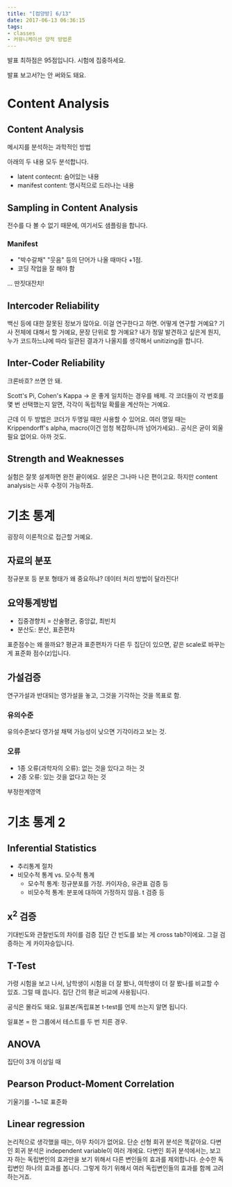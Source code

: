 ```yaml
---
title: "[컴양방] 6/13"
date: 2017-06-13 06:36:15
tags:
- classes
- 커뮤니케이션 양적 방법론
---
```


발표 최하점은 95점입니다.
시험에 집중하세요.

발표 보고서?는 안 써와도 돼요.

<!-- more -->

# Content Analysis

## Content Analysis

메시지를 분석하는 과학적인 방법

아래의 두 내용 모두 분석합니다.
* latent contecnt: 숨어있는 내용
* manifest content: 명시적으로 드러나는 내용


## Sampling in Content Analysis

전수를 다 볼 수 없기 때문에, 여기서도 샘플링을 합니다.

### Manifest

* "박수갈채" "웃음" 등의 단어가 나올 때마다 +1점.
* 코딩 작업을 잘 해야 함

... 딴짓대잔치!

## Intercoder Reliability

백신 등에 대한 잘못된 정보가 많아요.
이걸 연구한다고 하면.
어떻게 연구할 거예요?
기사 전체에 대해서 할 거예요, 문장 단위로 할 거예요?
내가 정말 발견하고 싶은게 뭔지, 누가 코드하느냐에 따라 일관된 결과가 나올지를 생각해서 unitizing을 합니다.

## Inter-Coder Reliability

크론바흐? 쓰면 안 돼.

Scott's Pi, Cohen's Kappa &rarr; 운 좋게 일치하는 경우를 배제.
각 코더들이 각 번호를 몇 번 선택했는지 알면,
각각이 독립적일 확률을 계산하는 거예요.

근데 이 두 방법은 코더가 두명일 때만 사용할 수 있어요.
여러 명일 때는 Krippendorff's alpha, macro(이건 엄청 복잡하니까 넘어가세요)..
공식은 굳이 외울 필요 없어요. 아까 것도.

## Strength and Weaknesses
실험은 잘못 설계하면 완전 끝이에요.
설문은 그나마 나은 편이고요.
하지만 content analysis는 사후 수정이 가능하죠.

# 기초 통계

굉장히 이론적으로 접근할 거예요.

## 자료의 분포

정규분포 등 분포 형태가 왜 중요하냐?
데이터 처리 방법이 달라진다!

## 요약통계방법

* 집중경향치 = 산술평균, 중앙값, 최빈치
* 분산도: 분산, 표준편차

표준점수는 왜 쓸까요?
평균과 표준편차가 다른 두 집단이 있으면, 같은 scale로 바꾸는 게 표준화 점수(z)입니다.

## 가설검증

연구가설과 반대되는 영가설을 놓고, 그것을 기각하는 것을 목표로 함.

### 유의수준

유의수준보다 영가설 채택 가능성이 낮으면 기각이라고 보는 것.

### 오류

* 1종 오류(과학자의 오류): 없는 것을 있다고 하는 것
* 2종 오류: 있는 것을 없다고 하는 것

부정한계영역

# 기초 통계 2

## Inferential Statistics

* 추리통계 절차
* 비모수적 통계 vs. 모수적 통계
    * 모수적 통계: 정규분포를 가정. 카이자승, 유관표 검증 등
    * 비모수적 통계: 분포에 대하여 가정하지 않음. t 검증 등

## x<sup>2</sup> 검증

기대빈도와 관찰빈도의 차이를 검증
집단 간 빈도를 보는 게 cross tab?이에요.
그걸 검증하는 게 카이자승입니다.

## T-Test

가령 시험을 보고 나서, 남학생이 시험을 더 잘 봤나, 여학생이 더 잘 봤나를 비교할 수 있죠.
그럴 때 씁니다.
집단 간의 평균 비교에 사용됩니다.

공식은 몰라도 돼요.
일표본/독립표본 t-test를 언제 쓰는지 알면 됩니다.

일표본 = 한 그룹에서 테스트를 두 번 치른 경우.

## ANOVA

집단이 3개 이상일 때

## Pearson Product-Moment Correlation

기울기를 -1~1로 표준화

## Linear regression

논리적으로 생각했을 때는, 아무 차이가 없어요.
단순 선형 회귀 분석은 똑같아요.
다변인 회귀 분석은 independent variable이 여러 개에요.
다변인 회귀 분석에서는, 보고자 하는 독립변인의 효과만을 보기 위해서 다른 변인들의 효과를 제외합니다.
순수한 독립변인 하나의 효과를 봅니다.
그렇게 하기 위해서 여러 독립변인들의 효과를 함께 고려하는거죠.





